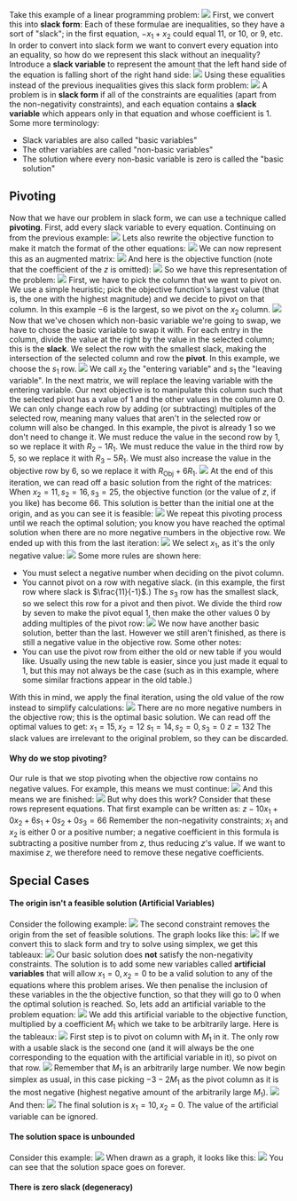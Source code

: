 
Take this example of a linear programming problem:
![](Pasted%20image%2020230307114018.png)
First, we convert this into **slack form**:
Each of these formulae are inequalities, so they have a sort of "slack"; in the first equation, $-x_1 + x_2$ could equal 11, or 10, or 9, etc. In order to convert into slack form we want to convert every equation into an equality, so how do we represent this slack without an inequality? Introduce a **slack variable** to represent the amount that the left hand side of the equation is falling short of the right hand side:
![](Pasted%20image%2020230307115306.png)
Using these equalities instead of the previous inequalities gives this slack form problem:
![](Pasted%20image%2020230307115344.png)
A problem is in **slack form** if all of the constraints are equalities (apart from the non-negativity constraints), and each equation contains a **slack variable** which appears only in that equation and whose coefficient is 1.
Some more terminology:
- Slack variables are also called "basic variables"
- The other variables are called "non-basic variables"
- The solution where every non-basic variable is zero is called the "basic solution"

## Pivoting
Now that we have our problem in slack form, we can use a technique called **pivoting**. First, add every slack variable to every equation. Continuing on from the previous example:
![](Pasted%20image%2020230307121242.png)
Lets also rewrite the objective function to make it match the format of the other equations:
![](Pasted%20image%2020230307121354.png)
We can now represent this as an augmented matrix:
![](Pasted%20image%2020230307121445.png)
And here is the objective function (note that the coefficient of the $z$ is omitted):
![](Pasted%20image%2020230307121520.png)
So we have this representation of the problem:
![](Pasted%20image%2020230307121839.png)
First, we have to pick the column that we want to pivot on. We use a simple heuristic; pick the objective function's largest value (that is, the one with the highest magnitude) and we decide to pivot on that column. In this example $-6$ is the largest, so we pivot on the $x_2$ column.
![](Pasted%20image%2020230307122308.png)
Now that we've chosen which non-basic variable we're going to swap, we have to chose the basic variable to swap it with. For each entry in the column, divide the value at the right by the value in the selected column; this is the **slack**. We select the row with the smallest slack, making the intersection of the selected column and row the **pivot**. In this example, we choose the $s_1$ row.
![](Pasted%20image%2020230307122511.png)
We call $x_2$ the "entering variable" and $s_1$ the "leaving variable". In the next matrix, we will replace the leaving variable with the entering variable.
Our next objective is to manipulate this column such that the selected pivot has a value of 1 and the other values in the column are 0. We can only change each row by adding (or subtracting) multiples of the selected row, meaning many values that aren't in the selected row or column will also be changed. 
In this example, the pivot is already 1 so we don't need to change it. We must reduce the value in the second row by 1, so we replace it with $R_2 - 1R_1$. We must reduce the value in the third row by 5, so we replace it with $R_3 - 5R_1$. We must also increase the value in the objective row by 6, so we replace it with $R_\text{Obj} +6R_1$.
![](Pasted%20image%2020230307123454.png)
At the end of this iteration, we can read off a basic solution from the right of the matrices:
When $x_2 = 11, s_2 = 16, s_3 = 25$, 
the objective function (or the value of $z$, if you like) has become $66$.
This solution is better than the initial one at the origin, and as you can see it is feasible:
![](Pasted%20image%2020230307123721.png)
We repeat this pivoting process until we reach the optimal solution; you know you have reached the optimal solution when there are no more negative numbers in the objective row.
We ended up with this from the last iteration:
![](Pasted%20image%2020230307123837.png)
We select $x_1$, as it's the only negative value:
![](Pasted%20image%2020230307123920.png)
Some more rules are shown here:
- You must select a negative number when deciding on the pivot column.
- You cannot pivot on a row with negative slack. (in this example, the first row where slack is $\frac{11}{-1}$.)
The $s_3$ row has the smallest slack, so we select this row for a pivot and then pivot. We divide the third row by seven to make the pivot equal 1, then make the other values 0 by adding multiples of the pivot row:
![](Pasted%20image%2020230307124309.png)
We now have another basic solution, better than the last. However we still aren't finished, as there is still a negative value in the objective row. Some other notes:
- You can use the pivot row from either the old or new table if you would like. Usually using the new table is easier, since you just made it equal to 1, but this may not always be the case (such as in this example, where some similar fractions appear in the old table.)

With this in mind, we apply the final iteration, using the old value of the row instead to simplify calculations:
![](Pasted%20image%2020230307124817.png)
There are no more negative numbers in the objective row; this is the optimal basic solution. We can read off the optimal values to get:
$x_1 = 15, x_2 = 12$
$s_1 = 14, s_2 = 0, s_3 = 0$
$z = 132$
The slack values are irrelevant to the original problem, so they can be discarded. 
#### Why do we stop pivoting?
Our rule is that we stop pivoting when the objective row contains no negative values. For example, this means we must continue:
![](Pasted%20image%2020230307125247.png)
And this means we are finished:
![](Pasted%20image%2020230307125406.png)
But why does this work? Consider that these rows represent equations. That first example can be written as:
$z -10x_1 + 0x_2 + 6s_1 + 0s_2 + 0s_3 = 66$
Remember the non-negativity constraints; $x_1$ and $x_2$ is either 0 or a positive number; a negative coefficient in this formula is subtracting a positive number from $z$, thus reducing $z$'s value. If we want to maximise $z$, we therefore need to remove these negative coefficients.

## Special Cases
#### The origin isn't a feasible solution (Artificial Variables)
Consider the following example:
![](Pasted%20image%2020230314135806.png)
The second constraint removes the origin from the set of feasible solutions. The graph looks like this:
![](Pasted%20image%2020230314135846.png)
If we convert this to slack form and try to solve using simplex, we get this tableaux:
![](Pasted%20image%2020230314135924.png)
Our basic solution does **not** satisfy the non-negativity constraints.
The solution is to add some new variables called **artificial variables** that will allow $x_1=0, x_2=0$ to be a valid solution to any of the equations where this problem arises. We then penalise the inclusion of these variables in the the objective function, so that they will go to 0 when the optimal solution is reached.
So, lets add an artificial variable to the problem equation:
![](Pasted%20image%2020230314140426.png)
We add this artificial variable to the objective function, multiplied by a coefficient $M_1$ which we take to be arbitrarily large. Here is the tableaux:
![](Pasted%20image%2020230314141315.png)
First step is to pivot on column with $M_1$ in it. The only row with a usable slack is the second one (and it will always be the one corresponding to the equation with the artificial variable in it), so pivot on that row.
![](Pasted%20image%2020230314141554.png)
Remember that $M_1$ is an arbitrarily large number. We now begin simplex as usual, in this case picking $-3-2M_1$ as the pivot column as it is the most negative (highest negative amount of the arbitrarily large $M_1$).
![](Pasted%20image%2020230314142208.png)
And then:
![](Pasted%20image%2020230314142331.png)
The final solution is $x_1=10, x_2=0$. The value of the artificial variable can be ignored.
#### The solution space is unbounded
Consider this example:
![](Pasted%20image%2020230314142639.png)
When drawn as a graph, it looks like this:
![](Pasted%20image%2020230314142717.png)
You can see that the solution space goes on forever.

#### There is zero slack (degeneracy)
